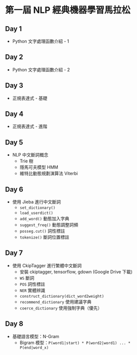 # 第一屆 NLP 經典機器學習馬拉松

## Day 1
* Python 文字處理函數介紹 - 1

## Day 2
* Python 文字處理函數介紹 - 2

## Day 3
* 正規表達式 - 基礎

## Day 4
* 正規表達式 - 進階

## Day 5
* NLP 中文斷詞概念
    * Trie 樹
    * 隱馬可夫模型 HMM
    * 維特比動態規劃演算法 Viterbi

## Day 6
* 使用 Jieba 進行中文斷詞
    * `set_dictionary()`
    * `load_userdict()`
    * `add_word()` 動態加入字典
    * `suggest_freq()` 動態調整詞頻
    * `posseg.cut()` 詞性標註
    * `tokenize()` 斷詞位置標註

## Day 7
* 使用 CkipTagger 進行繁體中文斷詞
    * 安裝 ckiptagger, tensorflow, gdown (Google Drive 下載)
    * `WS` 斷詞
    * `POS` 詞性標註
    * `NER` 實體辨識
    * `construct_dictionary(dict_word2weight)`
    * `recommend_dictionary` 使用建議字典
    * `coerce_dictionary` 使用強制字典（優先）

## Day 8
* 基礎語言模型：N-Gram
    * Bigram 模型：`P(word1|start) * P(word2|word1) ... * P(end|word_x)`
    